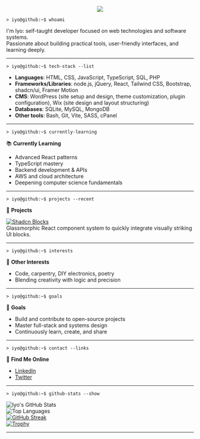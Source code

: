 <p align="center">
  <img src="https://img.shields.io/badge/Iyo's%20Profile-000?style=for-the-badge&logo=linux&logoColor=white&labelColor=2e3440">
</p>

```shell
> iyo@github:~$ whoami
```

I'm Iyo: self-taught developer focused on web technologies and software systems.  
Passionate about building practical tools, user-friendly interfaces, and learning deeply.

---

```shell
> iyo@github:~$ tech-stack --list
```

- **Languages**: HTML, CSS, JavaScript, TypeScript, SQL, PHP
- **Frameworks/Libraries**: node.js, jQuery, React, Tailwind CSS, Bootstrap, shadcn/ui, Framer Motion
- **CMS**: WordPress (site setup and design, theme customization, plugin configuration), Wix (site design and layout structuring)
- **Databases**: SQLite, MySQL, MongoDB
- **Other tools**: Bash, Git, Vite, SASS, cPanel

---

```shell
> iyo@github:~$ currently-learning
```

📚 **Currently Learning**

- Advanced React patterns
- TypeScript mastery
- Backend development & APIs
- AWS and cloud architecture
- Deepening computer science fundamentals

---

```shell
> iyo@github:~$ projects --recent
```

🚀 **Projects**

[![Shadcn Blocks](https://img.shields.io/badge/Shadcn%20Blocks-Glassmorphic%20UI-informational?style=flat-square&logo=react)](https://shadcn-blocks-trial.vercel.app/)  
Glassmorphic React component system to quickly integrate visually striking UI blocks.

---

```shell
> iyo@github:~$ interests
```

🧠 **Other Interests**

- Code, carpentry, DIY electronics, poetry
- Blending creativity with logic and precision

---

```shell
> iyo@github:~$ goals
```

🎯 **Goals**

- Build and contribute to open-source projects
- Master full-stack and systems design
- Continuously learn, create, and share

---

```shell
> iyo@github:~$ contact --links
```

🔗 **Find Me Online**

- [LinkedIn](https://linkedin.com/iyoolaoyabiyi)
- [Twitter](https://twitter.com/iyoolaoyabiyi)

---

```shell
> iyo@github:~$ github-stats --show
```

![Iyo's GitHub Stats](https://github-readme-stats.vercel.app/api?username=iyoolaoyabiyi&show_icons=true&theme=tokyonight)  
![Top Languages](https://github-readme-stats.vercel.app/api/top-langs/?username=iyoolaoyabiyi&layout=compact&theme=tokyonight)  
[![GitHub Streak](https://streak-stats.demolab.com/?user=iyoolaoyabiyi&theme=tokyonight)](https://git.io/streak-stats)  
[![Trophy](https://github-profile-trophy.vercel.app/?username=iyoolaoyabiyi&theme=tokyonight)](https://github.com/ryo-ma/github-profile-trophy)

---
